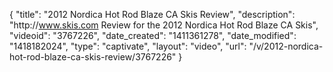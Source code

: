 {
    "title": "2012 Nordica Hot Rod Blaze CA Skis Review",
    "description": "http:\/\/www.skis.com Review for the 2012 Nordica Hot Rod Blaze CA Skis",
    "videoid": "3767226",
    "date_created": "1411361278",
    "date_modified": "1418182024",
    "type": "captivate",
    "layout": "video",
    "url": "\/v\/2012-nordica-hot-rod-blaze-ca-skis-review\/3767226"
}